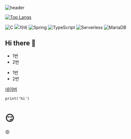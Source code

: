 ![header](https://capsule-render.vercel.app/api?type=rounded&color=auto&height=100&section=header&text=깃허브%20특강&fontSize=40)

[![Top Langs](https://github-readme-stats.vercel.app/api/top-langs/?username=tashapark)](https://github.com/tashapark/github-readme-stats)

![C](https://img.shields.io/badge/-C-123456?style=flat-square&logo=C&logoColor=black)
![자바](https://img.shields.io/badge/-자바-007396?style=flat&logo=Java&logoColor=ffffff)
![Spring](https://img.shields.io/badge/-Spring-6DB33F?style=for-the-badge&logo=Spring&logoColor=white)
![TypeScript](https://img.shields.io/badge/-TypeScript-3178C6?style=flat-square&logo=TypeScript&logoColor=white)
![Serverless](https://img.shields.io/badge/-Serverless-FD5750?style=flat-square&logo=Serverless&logoColor=magenta)
![MariaDB](https://img.shields.io/badge/-MariaDB-1F305F?style=flat-square&logo=mariadb&logoColor=white)

## Hi there 👋

* 1번
* 2번
- 1번
- 2번

[네이버](https://www.naver.com)

```
print('hi')
```
# :smirk:
:rage:

